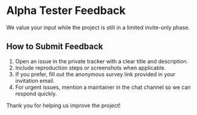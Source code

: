 # Alpha Tester Feedback

We value your input while the project is still in a limited invite-only phase.

## How to Submit Feedback

1. Open an issue in the private tracker with a clear title and description.
2. Include reproduction steps or screenshots when applicable.
3. If you prefer, fill out the anonymous survey link provided in your invitation email.
4. For urgent issues, mention a maintainer in the chat channel so we can respond quickly.

Thank you for helping us improve the project!
